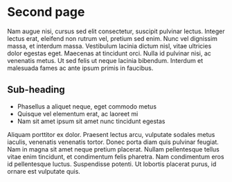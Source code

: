 # Second page

Nam augue nisi, cursus sed elit consectetur, suscipit pulvinar lectus. Integer lectus erat, eleifend non rutrum vel, pretium sed enim. Nunc vel dignissim massa, et interdum massa. Vestibulum lacinia dictum nisl, vitae ultricies dolor egestas eget. Maecenas at tincidunt orci. Nulla id pulvinar nisi, ac venenatis metus. Ut sed felis ut neque lacinia bibendum. Interdum et malesuada fames ac ante ipsum primis in faucibus.

## Sub-heading

- Phasellus a aliquet neque, eget commodo metus
- Quisque vel elementum erat, ac laoreet mi
- Nam sit amet ipsum sit amet nunc tincidunt egestas

Aliquam porttitor ex dolor. Praesent lectus arcu, vulputate sodales metus iaculis, venenatis venenatis tortor. Donec porta diam quis pulvinar feugiat. Nam in magna sit amet neque pretium placerat. Nullam pellentesque tellus vitae enim tincidunt, et condimentum felis pharetra. Nam condimentum eros id pellentesque luctus. Suspendisse potenti. Ut lobortis placerat purus, id ornare est vulputate quis.
